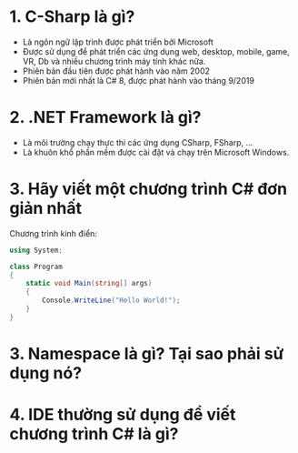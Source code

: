 # 1. C-Sharp là gì?

- Là ngôn ngữ lập trình được phát triển bởi Microsoft
- Được sử dụng để phát triển các ứng dụng web, desktop, mobile, game, VR, Db và nhiều chương trình máy tính khác nữa.
- Phiên bản đầu tiên được phát hành vào năm 2002
- Phiên bản mới nhất là C# 8, được phát hành vào tháng 9/2019

# 2. .NET Framework là gì?

- Là môi trường chạy thực thi các ứng dụng CSharp, FSharp, ...
- Là khuôn khổ phần mềm được cài đặt và chạy trên Microsoft Windows.

# 3. Hãy viết một chương trình C# đơn giản nhất

Chương trình kinh điển:

```csharp
using System;

class Program
{
    static void Main(string[] args)
    {
        Console.WriteLine("Hello World!");    
    }
}
```

# 3. Namespace là gì? Tại sao phải sử dụng nó?
# 4. IDE thường sử dụng để viết chương trình C# là gì?
